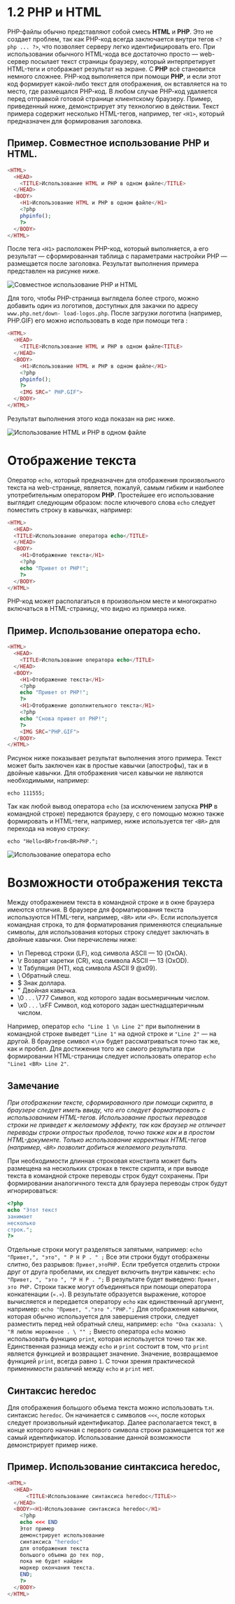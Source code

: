 # 1.2 PHP и HTML

PHP-файлы обычно представляют собой смесь **HTML** и **РНР**. Это не создает
проблем, так как РНР-код всегда заключается внутри тегов `<?php ... ?>`, что
позволяет серверу легко идентифицировать его.
При использовании обычного HTML-кода все достаточно просто — 
web-сервер посылает текст страницы браузеру, который интерпретирует HTML-теги
и отображает результат на экране. С **РНР** всё становится немного сложнее.
РНР-код выполняется при помощи **РНР**, и если этот код формирует какой-либо
текст для отображения, он вставляется на то место, где размещался РНР-код.
В любом случае РНР-код удаляется перед отправкой готовой странице
клиентскому браузеру.
Пример, приведенный ниже, демонстрирует эту технологию в действии. Текст примера 
содержит несколько HTML-тегов, например, тег `<H1>`, который предназначен для 
формирования заголовка.

## Пример. Совместное использование **РНР** и **HTML**.

```php
<HTML>
  <HEAD>
    <TITLE>Использование HTML и РНР в одном файле</TITLE>
  </HEAD>
  <BODY>
    <H1>Использование HTML и РНР в одном файле</H1>
    <?php
    phpinfo();
    ?>
  </BODY>
</HTML>
```

После тега `<Н1>` расположен PHP-код, который выполняется, а его 
результат — сформированная таблица с параметрами настройки РНР — размещается
после заголовка. Результат выполнения примера представлен на рисунке ниже.

![Совместное использование PHP и HTML](images/sovmestnoe-ispolzovanie-php-i-html.png)

Для того, чтобы PHP-страница выглядела более строго, можно добавить один
из логотипов, доступных для закачки по адресу `www.php.net/down-
load-logos.php`. После загрузки логотипа (например, РНР.GIF) его можно 
использовать в коде при помощи тега <IMG>:

```php
<HTML>
  <HEAD>
    <TITLE>Использование HTML и РНР в одном файле<TITLE>
  </HEAD>
  <BODY>
    <H1>Использование HTML и РНР в одном файле</H1>
    <?php
    phpinfo();
    ?>
    <IMG SRC=" PHP.GIF">
  </BODY>
</HTML>
```

Результат выполнения этого кода показан на рис ниже.

![Использование HTML и РНР в одном файле](images/ispolzovanie-html-i-rnr-v-odnom-fajle.png)

# Отображение текста

Оператор `echo`, который предназначен для отображения произвольного 
текста на web-странице, является, пожалуй, самым гибким и наиболее 
употребительным оператором **РНР**. Простейшее его использование выглядит 
следующим образом: после ключевого слова `echo` следует поместить строку в 
кавычках, например:

```php
<HTML>
  <HEAD>
  <TITLE>Использование оператора echo</TITLE>
  </HEAD>
  <BODY>
    <H1>Отображение текста</H1>
    <?php
    echo "Привет от РНР!";
    ?>
  </BODY>
</HTML>
```

PHP-код может располагаться в произвольном месте и многократно 
включаться в HTML-страницу, что видно из примера ниже.

## Пример. Использование оператора echo.

```php
<HTML>
  <HEAD>
    <TITLE>Использование оператора echo</TITLE>
  </HEAD>
  <BODY>
    <H1>Отображение текста</H1>
    <?php
    echo "Привет от РНР!";
    ?>
    <H1>Отображение дополнительного текста</H1>
    <?php
    echo "Снова привет от РНР!";
    ?>
    <IMG SRC="PHP.GIF">
  </BODY>
</HTML>
```

Рисунок ниже показывает результат выполнения этого примера.
Текст может быть заключен как в простые кавычки (апострофы), так
и в двойные кавычки. Для отображения чисел кавычки не являются 
необходимыми, например:

`echo 111555;`

Так как любой вывод оператора `echo` (за исключением запуска **РНР** в 
командной строке) передаются браузеру, с его помощью можно также 
формировать и HTML-теги, например, ниже используется тег `<BR>` для перехода на 
новую строку:

`echo "Hello<BR>from<BR>PHP.";`

![Использование оператора echo](ispolzovanie-operatora-echo.png)

# Возможности отображения текста

Между отображением текста в командной строке и в окне браузера имеются
отличия. В браузере для форматирования текста используются HTML-теги, 
например, `<BR>` или `<P>`. Если используется командная строка, то для 
форматирования применяются специальные символы, для использования которых 
строку следует заключать в двойные кавычки. Они перечислены ниже:

* \n Перевод строки (LF), код символа ASCII — 10 (ОхОА).
* \r Возврат каретки (CR), код символа ASCII — 13 (OxOD).
* \t Табуляция (НТ), код символа ASCII 9 @x09).
* \\ Обратный слеш.
* \$ Знак доллара.
* \" Двойная кавычка.
* \0 . . . \777 Символ, код которого задан восьмеричным числом.
* \x0 . . . \xFF Символ, код которого задан шестнадцатеричным числом.


Например, оператор `echo "Line 1 \n Line 2"` при выполнении в командной
строке выведет `"Line 1"` на одной строке и `"Line 2"` — на другой. В браузере 
символ «`\n`» будет рассматриваться точно так же, как и пробел. Для достижения
того же самого результата при формировании HTML-страницы следует 
использовать оператор `echo "Line1 <BR> Line 2"`.

## Замечание

*При отображении тексте, сформированного при помощи скрипта, в браузере следует иметь ввиду, что его следует форматировать с использованием HTML-тегов. 
Использование простых переводов строки не приведет к желаемому эффекту, так как
браузер не отличает переводы строки отпростых пробелов, точно также как и в 
простом НТМL-документе. Только использование корректных HTML-тегов (например,
`<BR>` позволит добиться желаемого результата.*

При необходимости длинная строковая константа может быть размещена на
нескольких строках в тексте скрипта, и при выводе текста в командной строке
переводы строк будут сохранены. При формировании аналогичного текста для
браузера переводы строк будут игнорироваться:

```php
<?php
echo "Этот текст
занимает
несколько
строк.";
?>
```

Отдельные строки могут разделяться запятыми, например:
`echo "Привет,", "это", " Р Н Р . " ;`
Все эти строки будут отображены слитно, без разрывов:
`Привет,этоРНР.`
Если требуется отделить строки друг от друга пробелами, их следует 
включить внутри кавычек:
`echo "Привет, ", "это ", "Р Н Р . ";`
В результате будет выведено:
`Привет, это РНР.`
Строки также могут объединяться при помощи оператора конкатенации
(`«.»`). В результате образуется выражение, которое вычисляется и передается
оператору `echo` как единственный аргумент, например:
`echo "Привет, "."это "."РНР.";`
Для отображения кавычки, которая обычно используется для завершения
строки, следует разместить перед ней обратный слеш, например:
`echo "Она сказала: \ "Я люблю мороженое . \ "" ;`
Вместо оператора `echo` можно использовать функцию `print`, которая 
используется точно так же. Единственная разница между `echo` и `print` состоит
в том, что `print` является функцией и возвращает значение.
Значение, возвращаемое функцией `print`, всегда равно `1`. С точки зрения 
практической применимости различий между `echo` и `print` нет.

## Синтаксис heredoc

Для отображения большого объема текста можно использовать т.н. 
синтаксис `heredoc`. Он начинается с символов `<<<`, после которых следует 
произвольный идентификатор. Далее располагается текст, в конце которого начиная
с первого символа строки размещается тот же самый идентификатор. 
Использование данной возможности демонстрирует пример ниже.

## Пример. Использование синтаксиса hегеdос,

```php
<HTML>
  <HEAD>
      <TITLE>Использование синтаксиса heredoc</TITLE>>
  </HEAD>
  <BODY><H1>Использование синтаксиса heredoc</H1>
    <?php
    echo <<< END
    Этот пример
    демонстрирует использование
    синтаксиса "heredoc"
    для отображения текста
    большого объема до тех пор,
    пока не будет найден
    маркер окончания текста.
    END;
    ?>
  </BODY>
</HTML>
```